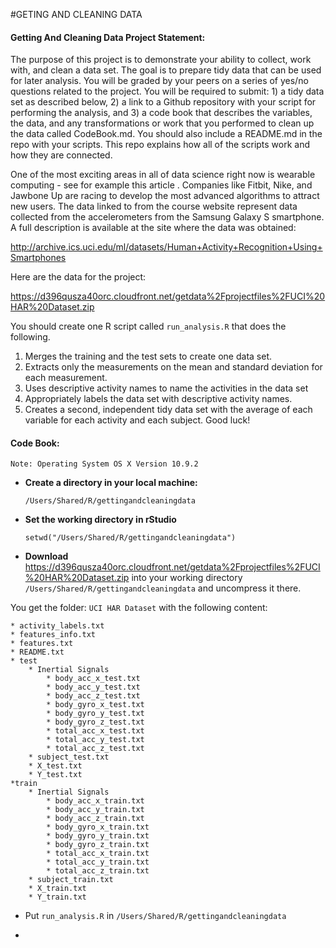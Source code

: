 #GETING AND CLEANING DATA

#### Getting And Cleaning Data Project Statement:

The purpose of this project is to demonstrate your ability to collect, work with, and clean a data set. The goal is to prepare tidy data that can be used for later analysis. You will be graded by your peers on a series of yes/no questions related to the project. You will be required to submit: 1) a tidy data set as described below, 2) a link to a Github repository with your script for performing the analysis, and 3) a code book that describes the variables, the data, and any transformations or work that you performed to clean up the data called CodeBook.md. You should also include a README.md in the repo with your scripts. This repo explains how all of the scripts work and how they are connected.  

One of the most exciting areas in all of data science right now is wearable computing - see for example this article . Companies like Fitbit, Nike, and Jawbone Up are racing to develop the most advanced algorithms to attract new users. The data linked to from the course website represent data collected from the accelerometers from the Samsung Galaxy S smartphone. A full description is available at the site where the data was obtained: 

<http://archive.ics.uci.edu/ml/datasets/Human+Activity+Recognition+Using+Smartphones>

Here are the data for the project: 

<https://d396qusza40orc.cloudfront.net/getdata%2Fprojectfiles%2FUCI%20HAR%20Dataset.zip>

You should create one R script called `run_analysis.R` that does the following. 

1. Merges the training and the test sets to create one data set.
2. Extracts only the measurements on the mean and standard deviation for each measurement. 
3. Uses descriptive activity names to name the activities in the data set
4. Appropriately labels the data set with descriptive activity names. 
5. Creates a second, independent tidy data set with the average of each variable for each activity and each subject. 
Good luck!

#### Code Book:

	Note: Operating System OS X Version 10.9.2


* __Create a directory in your local machine:__

	`/Users/Shared/R/gettingandcleaningdata`

* __Set the working directory in rStudio__

	`setwd("/Users/Shared/R/gettingandcleaningdata")`


* __Download__ <https://d396qusza40orc.cloudfront.net/getdata%2Fprojectfiles%2FUCI%20HAR%20Dataset.zip> into your working directory `/Users/Shared/R/gettingandcleaningdata` and uncompress it there.

You get the folder: `UCI HAR Dataset` with the following content:

	* activity_labels.txt
	* features_info.txt
	* features.txt
	* README.txt
	* test
		* Inertial Signals
			* body_acc_x_test.txt
			* body_acc_y_test.txt
			* body_acc_z_test.txt
			* body_gyro_x_test.txt
			* body_gyro_y_test.txt
			* body_gyro_z_test.txt
			* total_acc_x_test.txt
			* total_acc_y_test.txt
			* total_acc_z_test.txt
		* subject_test.txt
		* X_test.txt
		* Y_test.txt
	*train
		* Inertial Signals
			* body_acc_x_train.txt
			* body_acc_y_train.txt
			* body_acc_z_train.txt
			* body_gyro_x_train.txt
			* body_gyro_y_train.txt
			* body_gyro_z_train.txt
			* total_acc_x_train.txt
			* total_acc_y_train.txt
			* total_acc_z_train.txt 
		* subject_train.txt
		* X_train.txt
		* Y_train.txt

* Put `run_analysis.R` in `/Users/Shared/R/gettingandcleaningdata`

* 


		


